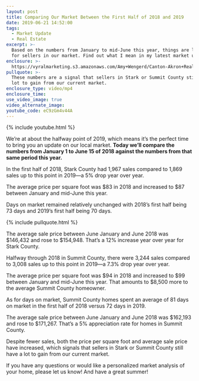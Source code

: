 ```yaml
---
layout: post
title: Comparing Our Market Between the First Half of 2018 and 2019
date: 2019-06-21 14:52:00
tags:
  - Market Update
  - Real Estate
excerpt: >-
  Based on the numbers from January to mid-June this year, things are looking up
  for sellers in our market. Find out what I mean in my latest market update.
enclosure: >-
  https://vyralmarketing.s3.amazonaws.com/Amy+Wengerd/Canton-Akron+Real+Estate+Agent-+Comparing+the+Market+Between+January+and+June-+2018+Vs.+2019.mp4
pullquote: >-
  These numbers are a signal that sellers in Stark or Summit County still have a
  lot to gain from our current market.
enclosure_type: video/mp4
enclosure_time:
use_video_image: true
video_alternate_image:
youtube_code: eC9zGm4v44A
---
```


{% include youtube.html %}

We’re at about the halfway point of 2019, which means it’s the perfect time to bring you an update on our local market. **Today we’ll compare the numbers from January 1 to June 15 of 2018 against the numbers from that same period this year.&nbsp;**

In the first half of 2018, Stark County had 1,967 sales compared to 1,869 sales up to this point in 2019—a 5% drop year over year. &nbsp;

The average price per square foot was $83 in 2018 and increased to $87 between January and mid-June this year.&nbsp;

Days on market remained relatively unchanged with 2018’s first half being 73 days and 2019’s first half being 70 days.&nbsp;

{% include pullquote.html %}

The average sale price between June January and June 2018 was $146,432 and rose to $154,948. That’s a 12% increase year over year for Stark County.&nbsp;

Halfway through 2018 in Summit County, there were 3,244 sales compared to 3,008 sales up to this point in 2019—a 7.3% drop year over year.&nbsp;

The average price per square foot was $94 in 2018 and increased to $99 between January and mid-June this year. That amounts to $8,500 more to the average Summit County homeowner.

As for days on market, Summit County homes spent an average of 81 days on market in the first half of 2018 versus 72 days in 2019. &nbsp; &nbsp;

The average sale price between June January and June 2018 was $162,193 and rose to $171,267. That’s a 5% appreciation rate for homes in Summit County.

Despite fewer sales, both the price per square foot and average sale price have increased, which signals that sellers in Stark or Summit County still have a lot to gain from our current market.&nbsp;

If you have any questions or would like a personalized market analysis of your home, please let us know\! And have a great summer\!&nbsp;
